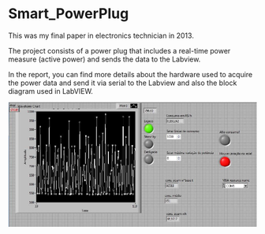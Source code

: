 # Smart_PowerPlug

This was my final paper in electronics technician in 2013.

The project consists of a power plug that includes a real-time power measure (active power) and sends the data to the Labview.

In the report, you can find more details about the hardware used to acquire the power data and send it via serial to the Labview and also the block diagram used in LabVIEW.  
  
![alt text](https://github.com/rcharaba/Smart_PowerPlug/blob/master/Labview_pannel.PNG)  
